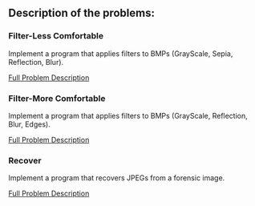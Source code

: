 ## Description of the problems:

### Filter-Less Comfortable
Implement a program that applies filters to BMPs (GrayScale, Sepia, Reflection, Blur).

[Full Problem Description](https://cs50.harvard.edu/x/2021/psets/4/filter/less/)

### Filter-More Comfortable
Implement a program that applies filters to BMPs (GrayScale, Reflection, Blur, Edges).

[Full Problem Description](https://cs50.harvard.edu/x/2021/psets/4/filter/more/)

### Recover
Implement a program that recovers JPEGs from a forensic image.

[Full Problem Description](https://cs50.harvard.edu/x/2021/psets/4/recover/)
